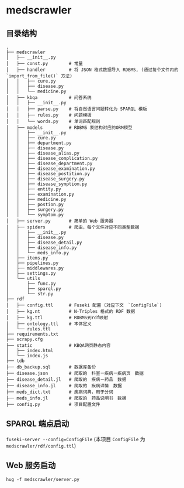 # medscrawler

## 目录结构
    .
    ├── medscrawler
    │   ├── __init__.py
    │   ├── const.py        # 常量
    │   ├── handler         # 将 JSON 格式数据导入 RDBMS, (通过每个文件内的 `import_from_file()` 方法)
    │   │   ├── cure.py
    │   │   ├── disease.py
    │   │   └── medicine.py
    │   ├── kbqa            # 问答系统
    │   │   ├── __init__.py
    │   │   ├── parse.py    # 将自然语言问题转化为 SPARQL 模板
    │   │   ├── rules.py    # 问题模板
    │   │   └── words.py    # 单词匹配规则
    │   ├── models          # RDBMS 表结构对应的ORM模型
    │   │   ├── __init__.py
    │   │   ├── cure.py
    │   │   ├── department.py
    │   │   ├── disease.py
    │   │   ├── disease_alias.py
    │   │   ├── disease_complication.py
    │   │   ├── disease_department.py
    │   │   ├── disease_examination.py
    │   │   ├── disease_postition.py
    │   │   ├── disease_surgery.py
    │   │   ├── disease_symptiom.py
    │   │   ├── entity.py
    │   │   ├── examination.py
    │   │   ├── medicine.py
    │   │   ├── postion.py
    │   │   ├── surgery.py
    │   │   └── symptom.py
    │   ├── server.py       # 简单的 Web 服务器
    │   ├── spiders         # 爬虫，每个文件对应不同类型数据
    │   │   ├── __init__.py
    │   │   ├── disease.py
    │   │   ├── disease_detail.py
    │   │   ├── disease_info.py
    │   │   └── meds_info.py
    │   ├── items.py
    │   ├── pipelines.py
    │   ├── middlewares.py
    │   ├── settings.py
    │   └── utils
    │       ├── func.py
    │       ├── sparql.py
    │       └── str.py
    ├── rdf
    │   ├── config.ttl      # Fuseki 配置 (对应下文　`ConfigFile`)
    │   ├── kg.nt           # N-Triples 格式的 RDF 数据
    │   ├── kg.ttl          # RDBMS到rdf映射
    │   ├── ontology.ttl    # 本体定义
    │   └── rules.ttl
    ├── requirements.txt
    ├── scrapy.cfg
    ├── static              # KBQA网页静态内容
    │   ├── index.html
    │   └── index.js
    ├── tdb
    ├── db_backup.sql       # 数据库备份
    ├── disease.json        # 爬取的　科室－疾病－疾病页　数据
    ├── disease_detail.jl   # 爬取的　疾病－药品　数据
    ├── disease_info.jl     # 爬取的　疾病详情　数据
    ├── meds_dict.txt       # 疾病词典，用于分词
    ├── meds_info.jl        # 爬取的　药品说明书　数据
    ├── config.py           # 项目配置文件
    
    

## SPARQL 端点启动

`fuseki-server --config=ConfigFile` (本项目 `ConfigFile` 为 `medscrawler/rdf/config.ttl`)

## Web 服务启动

`hug -f medscrawler/server.py`
